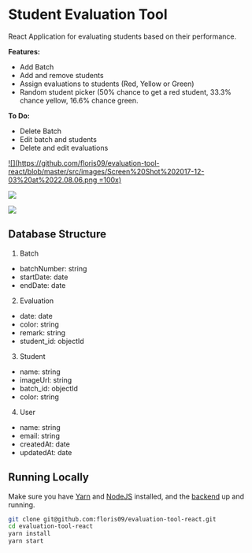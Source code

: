 # Student Evaluation Tool

React Application for evaluating students based on their performance. 

**Features:**
- Add Batch
- Add and remove students
- Assign evaluations to students (Red, Yellow or Green)
- Random student picker (50% chance to get a red student, 33.3% chance yellow, 16.6% chance green.

**To Do:**
- Delete Batch
- Edit batch and students
- Delete and edit evaluations

[![](https://github.com/floris09/evaluation-tool-react/blob/master/src/images/Screen%20Shot%202017-12-03%20at%2022.08.06.png =100x)](https://github.com/floris09/evaluation-tool-react/blob/master/src/images/Screen%20Shot%202017-12-03%20at%2022.08.06.png)

[![](https://github.com/floris09/evaluation-tool-react/blob/master/src/images/Screen%20Shot%202017-12-03%20at%2022.09.38.png)](https://github.com/floris09/evaluation-tool-react/blob/master/src/images/Screen%20Shot%202017-12-03%20at%2022.09.38.png)

[![](https://github.com/floris09/evaluation-tool-react/blob/master/src/images/Screen%20Shot%202017-12-03%20at%2022.10.17.png)](https://github.com/floris09/evaluation-tool-react/blob/master/src/images/Screen%20Shot%202017-12-03%20at%2022.10.17.png)

## Database Structure

1. Batch

  * batchNumber: string
  * startDate: date
  * endDate: date
  
2. Evaluation

  * date: date
  * color: string
  * remark: string
  * student_id: objectId
  
3. Student

  * name: string
  * imageUrl: string
  * batch_id: objectId
  * color: string
  
4. User
  
  * name: string
  * email: string
  * createdAt: date
  * updatedAt: date

## Running Locally

Make sure you have [Yarn](https://yarnpkg.com/en/) and [NodeJS](https://nodejs.org/en/) installed, and the [backend](https://github.com/ff05/evaluation-tool-api) up and running.

```bash
git clone git@github.com:floris09/evaluation-tool-react.git
cd evaluation-tool-react
yarn install
yarn start
```
